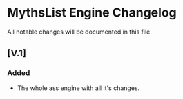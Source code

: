 # MythsList Engine Changelog

All notable changes will be documented in this file.

## [V.1]
### Added
- The whole ass engine with all it's changes.